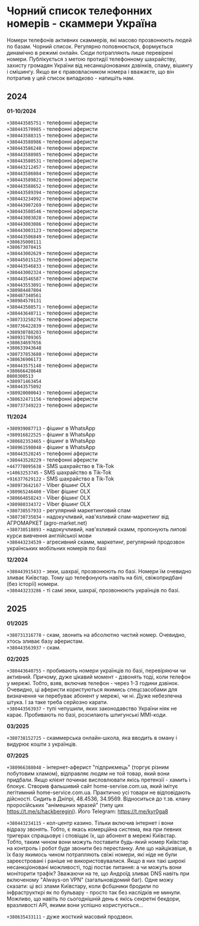 # Чорний список телефонних номерів - скаммери Україна

Номери телефонів активних скаммерів, які масово прозвонюють людей по базам. Чорний список. Регулярно поповнюється, формується динамічно в режимі онлайн. Сюди потрапляють лише перевірені номери. Публікується з метою протидії телефонному шахрайству, захисту громадян України від несанкціонованих дзвінків, спаму, вішингу і смішингу. Якщо ви є правовласником номера і вважаєте, що він потрапив у цей список випадково - напишіть нам.

## 2024

**01-10/2024**

``+380443585751`` - телефонні аферисти  
``+380443570985`` - телефонні аферисти  
``+380443588315`` - телефонні аферисти  
``+380443588986`` - телефонні аферисти  
``+380443586248`` - телефонні аферисти  
`+380443588985` - телефонні аферисти  
`+380443580531` - телефонні аферисти  
`+380443212457` - телефонні аферисти  
`+380443586084` - телефонні аферисти  
`+380443589821` - телефонні аферисти  
`+380443588652` - телефонні аферисти  
`+380443589394` - телефонні аферисти  
`+380443234992` - телефонні аферисти  
`+380443907269` - телефонні аферисти  
`+380443508546` - телефонні аферисти  
`+380443003028` - телефонні аферисти  
`+380443003086` - телефонні аферисти  
`+380443003123` - телефонні аферисти  
`+380443506849` - телефонні аферисти  
`+380635000111`  
`+380673078415`  
`+380443002629` - телефонні аферисти  
`+380445015125` - телефонні аферисти  
`+380443546833` - телефонні аферисти  
`+380443002324` - телефонні аферисти  
`+380443546587` - телефонні аферисти  
`+380443553091` - телефонні аферисти  
`+380984487804`  
`+380487340561`  
`+380984570131`  
`+380443508571` - телефонні аферисти  
`+380443640711` - телефонні аферисти  
`+380733250276` - телефонні аферисти  
`+380736422839` - телефонні аферисти  
`+380930788203` - телефонні аферисти  
`+380931709365`  
`+380634697656`  
`+380633943648`  
`+380737853680` - телефонні аферисти  
`+380636906173`  
`+380443575148` - телефонні аферисти  
`+380666428648`  
``0800300513``  
`+380971463454`  
`+380443575092`  
`+380920000043` - телефонні аферисти  
`+380632471156` - телефонні аферисти  
`+380737349223` - телефонні аферисти  

**11/2024**

`+380939087713` - фішинг в WhatsApp  
`+380916822525` - фішинг в WhatsApp  
`+380682353465` - фішинг в WhatsApp  
`+380961598048` - фішинг в WhatsApp  
`+380443520245` - телефонні аферисти  
`+380443520229` - телефонні аферисти  
`+447778095638` - SMS шахрайство в Tik-Tok  
`+14063253745` - SMS шахрайство в Tik-Tok  
`+916377629122` - SMS шахрайство в Tik-Tok  
`+380973642167` - Viber фішинг OLX  
`+380965246400` - Viber фішинг OLX  
`+380664858243` - Viber фішинг OLX  
`+380980334372` - Viber фішинг OLX  
`+380730557933` - регулярний маркетинговий спам  
`+380730735034` - надокучливий, нав'язливий спам-маркетинг від АГРОМАРКЕТ (agro-market.net)  
`+380730518893` - надокучливий, нав'язливий скамм, пропонують липові курси вивчення англійської мови  
`+380443234539` - агресивний скамм, маркетинг, регулярний продозвон українських мобільних номерів по базі  

**12/2024**

`+380443915433` - зеки, шахраї, прозвонюють по базі. Номери їм очевидно зливає Київстар. Тому що телефонують навіть на білі, свіжопридбані (без історії) номери.   
`+380443233286` - ті самі зеки, шахраї, прозвонюють українців по базі.

## 2025

**01/2025**  

`+380731316778` - скам, звонить на абсолютно чистий номер. Очевидно, хтось зливає базу аферистам.  
`+380443563937` - скам.

**02/2025**  

`+380443640755` - пробивають номери українців по базі, перевіряючи чи активний. Причому, дуже цікавий момент - дзвонять тоді, коли телефон у мережі. Тобто, взяв, включив телефон - через 1-3 години дзвінок. Очевидно, ці аферисти користуються якимись спецсзасобами для визначення чи перебуває абонент у мережі, чи ні. Дуже небезпечна штука. І за таке треба серйозно карати.  
`+380443563937` - тупі чепушили, яких законодавство України ніяк не карає. Пробивають по базі, розсилають шпигунські ММІ-коди.

**03/2025**

`+380738152725` - скаммерська онлайн-школа, яка вводить в оману і видурює кошти з українців.  

**07/2025**

`+380966388048` - інтернет-аферист "підприємець" (торгує різним побутовим хламом), відправляє людям не той товар, який вони придбали. Якщо клієнт починає висловлювати якісь претензії - хамить і блокує. Створив фальшивий сайт home-servise.com.ua, який імітує легітимний home-service.com.ua. Практично усі товари не відповідають дійсності. Сидить в Дніпрі, 48.4536, 34.9569. Відноситься до т.зв. клану проросійських "анімешних мразей" (типу цих https://t.me/s/hackberegini). Його Telegram: https://t.me/kyr0ga8

`+380443234115` - кол-центр казино. Тільки включив інтернет і вони відразу звонять. Тобто, є якась комерційна система, яка при певних тригерах спрацьовує і сповіщає їх, що абонент в мережі Київстар. Тобто, таким чином вони можуть поставити будь-який номер Київстар на контроль і робот буде звонити без перестанку. Але що найцікавіше, в їх базу якимось чином потрапляють свіжі номери, які ніде не були зареєстровані і раніше не використовувалися. Якщо в них такі широкі несанкціоновані можливості, тоді постає питання: а чи можуть вони моніторити трафік? Зважаючи на те, що Андроїд зливає DNS навіть при включеному "Always-on VPN" (загальновідомий баг). Одне можу сказати: ці всі злами Київстару, коли фсбшники бродили по інфраструкткрі як по бульвару - просто так без наслідків не минули. Можливо, що навіть по сьогоднішній день є якісь секретні бекдори, вразливості API, якими вони успішно користуються...  
  
`+380635433111` - дуже жосткий масовий продзвон.
